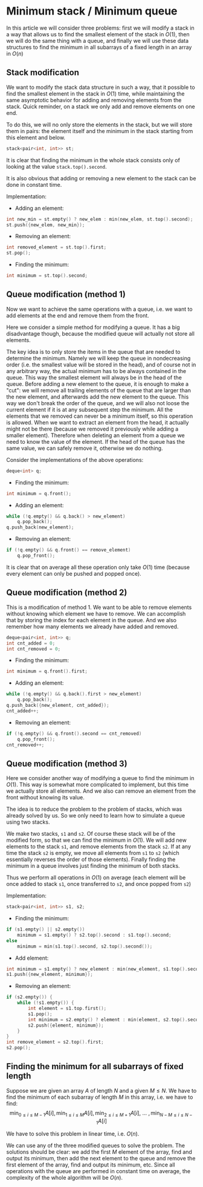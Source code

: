 <!--?title Minimum stack / Minimum queue -->

# Minimum stack / Minimum queue

In this article we will consider three problems: 
first we will modify a stack in a way that allows us to find the smallest element of the stack in $O(1)$, then we will do the same thing with a queue, and finally we will use these data structures to find the minimum in all subarrays of a fixed length in an array in $O(n)$

## Stack modification

We want to modify the stack data structure in such a way, that it possible to find the smallest element in the stack in $O(1)$ time, while maintaining the same asymptotic behavior for adding and removing elements from the stack.
Quick reminder, on a stack we only add and remove elements on one end.

To do this, we will no only store the elements in the stack, but we will store them in pairs: the element itself and the minimum in the stack starting from this element and below.

```cpp
stack<pair<int, int>> st;
```

It is clear that finding the minimum in the whole stack consists only of looking at the value `stack.top().second`.

It is also obvious that adding or removing a new element to the stack can be done in constant time.

Implementation:

* Adding an element:
```cpp
int new_min = st.empty() ? new_elem : min(new_elem, st.top().second);
st.push({new_elem, new_min});
```

* Removing an element:
```cpp
int removed_element = st.top().first;
st.pop();
```

* Finding the minimum:
```cpp
int minimum = st.top().second;
```

## Queue modification (method 1)

Now we want to achieve the same operations with a queue, i.e. we want to add elements at the end and remove them from the front.

Here we consider a simple method for modifying a queue.
It has a big disadvantage though, because the modified queue will actually not store all elements.

The key idea is to only store the items in the queue that are needed to determine the minimum.
Namely we will keep the queue in nondecreasing order (i.e. the smallest value will be stored in the head), and of course not in any arbitrary way, the actual minimum has to be always contained in the queue.
This way the smallest element will always be in the head of the queue.
Before adding a new element to the queue, it is enough to make a "cut":
we will remove all trailing elements of the queue that are larger than the new element, and afterwards add the new element to the queue. 
This way we don't break the order of the queue, and we will also not loose the current element if it is at any subsequent step the minimum. 
All the elements that we removed can never be a minimum itself, so this operation is allowed.
When we want to extract an element from the head, it actually might not be there (because we removed it previously while adding a smaller element). 
Therefore when deleting an element from a queue we need to know the value of the element.
If the head of the queue has the same value, we can safely remove it, otherwise we do nothing.

Consider the implementations of the above operations:

```cpp
deque<int> q;
```

* Finding the minimum:
```cpp
int minimum = q.front();
```

* Adding an element:
```cpp
while (!q.empty() && q.back() > new_element)
    q.pop_back();
q.push_back(new_element);
```

* Removing an element:
```cpp
if (!q.empty() && q.front() == remove_element)
    q.pop_front();
```

It is clear that on average all these operation only take $O(1)$ time (because every element can only be pushed and popped once).

## Queue modification (method 2)

This is a modification of method 1.
We want to be able to remove elements without knowing which element we have to remove.
We can accomplish that by storing the index for each element in the queue.
And we also remember how many elements we already have added and removed.

```cpp
deque<pair<int, int>> q;
int cnt_added = 0;
int cnt_removed = 0;
```

* Finding the minimum:
```cpp
int minimum = q.front().first;
```

* Adding an element:
```cpp
while (!q.empty() && q.back().first > new_element)
    q.pop_back();
q.push_back({new_element, cnt_added});
cnt_added++;
```

* Removing an element:
```cpp
if (!q.empty() && q.front().second == cnt_removed) 
    q.pop_front();
cnt_removed++;
```

## Queue modification (method 3)

Here we consider another way of modifying a queue to find the minimum in $O(1)$.
This way is somewhat more complicated to implement, but this time we actually store all elements.
And we also can remove an element from the front without knowing its value.

The idea is to reduce the problem to the problem of stacks, which was already solved by us.
So we only need to learn how to simulate a queue using two stacks.

We make two stacks, `s1` and `s2`. 
Of course these stack will be of the modified form, so that we can find the minimum in $O(1)$. 
We will add new elements to the stack `s1`, and remove elements from the stack `s2`.
If at any time the stack `s2` is empty, we move all elements from `s1` to `s2` (which essentially reverses the order of those elements).
Finally finding the minimum in a queue involves just finding the minimum of both stacks.

Thus we perform all operations in $O(1)$ on average (each element will be once added to stack `s1`, once transferred to `s2`, and once popped from `s2`)

Implementation:

```cpp
stack<pair<int, int>> s1, s2;
```

* Finding the minimum:
```cpp
if (s1.empty() || s2.empty()) 
    minimum = s1.empty() ? s2.top().second : s1.top().second;
else
    minimum = min(s1.top().second, s2.top().second());
```

* Add element:
```cpp
int minimum = s1.empty() ? new_element : min(new_element, s1.top().second);
s1.push({new_element, minimum});
```

* Removing an element:
```cpp
if (s2.empty()) {
    while (!s1.empty()) {
        int element = s1.top.first();
        s1.pop();
        int minimum = s2.empty() ? element : min(element, s2.top().second);
        s2.push({element, minimum});
    }
}
int remove_element = s2.top().first;
s2.pop();
```

## Finding the minimum for all subarrays of fixed length

Suppose we are given an array $A$ of length $N$ and a given $M \le N$.
We have to find the minimum of each subarray of length $M$ in this array, i.e. we have to find:
$$\min_{0 \le i \le M-1} A[i], \min_{1 \le i \le M} A[i], \min_{2 \le i \le M+1} A[i],~\dots~, \min_{N-M \le i \le N-1} A[i]$$

We have to solve this problem in linear time, i.e. $O(n)$.

We can use any of the three modified queues to solve the problem.
The solutions should be clear:
we add the first $M$ element of the array, find and output its minimum, then add the next element to the queue and remove the first element of the array, find and output its minimum, etc. 
Since all operations with the queue are performed in constant time on average, the complexity of the whole algorithm will be $O(n)$.

